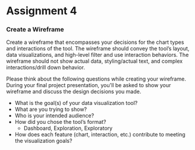 # Assignment 4

### Create a Wireframe

Create a wireframe that encompasses your decisions for the chart types and interactions of the tool. The wireframe should convey the tool’s layout, data visualizations, and high-level filter and use interaction behaviors. The wireframe should not show actual data, styling/actual text, and complex interactions/drill down behavior.

Please think about the following questions while creating your wireframe. During your final project presentation, you'll be asked to show your wireframe and discuss the design decisions you made.  

- What is the goal(s) of your data visualization tool?
- What are you trying to show?
- Who is your intended audience?
- How did you chose the tool’s format?
    - Dashboard, Exploration, Exploratory
- How does each feature (chart, interaction, etc.) contribute to meeting the visualization goals?